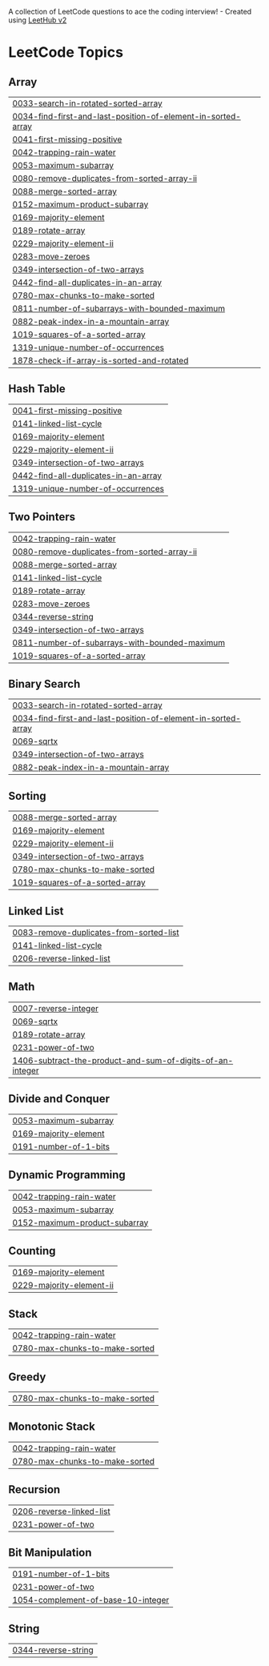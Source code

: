 A collection of LeetCode questions to ace the coding interview! - Created using [LeetHub v2](https://github.com/arunbhardwaj/LeetHub-2.0)
<!---LeetCode Topics Start-->
# LeetCode Topics
## Array
|  |
| ------- |
| [0033-search-in-rotated-sorted-array](https://github.com/arslanali19470/LeetCode_Solution/tree/master/0033-search-in-rotated-sorted-array) |
| [0034-find-first-and-last-position-of-element-in-sorted-array](https://github.com/arslanali19470/LeetCode_Solution/tree/master/0034-find-first-and-last-position-of-element-in-sorted-array) |
| [0041-first-missing-positive](https://github.com/arslanali19470/LeetCode_Solution/tree/master/0041-first-missing-positive) |
| [0042-trapping-rain-water](https://github.com/arslanali19470/LeetCode_Solution/tree/master/0042-trapping-rain-water) |
| [0053-maximum-subarray](https://github.com/arslanali19470/LeetCode_Solution/tree/master/0053-maximum-subarray) |
| [0080-remove-duplicates-from-sorted-array-ii](https://github.com/arslanali19470/LeetCode_Solution/tree/master/0080-remove-duplicates-from-sorted-array-ii) |
| [0088-merge-sorted-array](https://github.com/arslanali19470/LeetCode_Solution/tree/master/0088-merge-sorted-array) |
| [0152-maximum-product-subarray](https://github.com/arslanali19470/LeetCode_Solution/tree/master/0152-maximum-product-subarray) |
| [0169-majority-element](https://github.com/arslanali19470/LeetCode_Solution/tree/master/0169-majority-element) |
| [0189-rotate-array](https://github.com/arslanali19470/LeetCode_Solution/tree/master/0189-rotate-array) |
| [0229-majority-element-ii](https://github.com/arslanali19470/LeetCode_Solution/tree/master/0229-majority-element-ii) |
| [0283-move-zeroes](https://github.com/arslanali19470/LeetCode_Solution/tree/master/0283-move-zeroes) |
| [0349-intersection-of-two-arrays](https://github.com/arslanali19470/LeetCode_Solution/tree/master/0349-intersection-of-two-arrays) |
| [0442-find-all-duplicates-in-an-array](https://github.com/arslanali19470/LeetCode_Solution/tree/master/0442-find-all-duplicates-in-an-array) |
| [0780-max-chunks-to-make-sorted](https://github.com/arslanali19470/LeetCode_Solution/tree/master/0780-max-chunks-to-make-sorted) |
| [0811-number-of-subarrays-with-bounded-maximum](https://github.com/arslanali19470/LeetCode_Solution/tree/master/0811-number-of-subarrays-with-bounded-maximum) |
| [0882-peak-index-in-a-mountain-array](https://github.com/arslanali19470/LeetCode_Solution/tree/master/0882-peak-index-in-a-mountain-array) |
| [1019-squares-of-a-sorted-array](https://github.com/arslanali19470/LeetCode_Solution/tree/master/1019-squares-of-a-sorted-array) |
| [1319-unique-number-of-occurrences](https://github.com/arslanali19470/LeetCode_Solution/tree/master/1319-unique-number-of-occurrences) |
| [1878-check-if-array-is-sorted-and-rotated](https://github.com/arslanali19470/LeetCode_Solution/tree/master/1878-check-if-array-is-sorted-and-rotated) |
## Hash Table
|  |
| ------- |
| [0041-first-missing-positive](https://github.com/arslanali19470/LeetCode_Solution/tree/master/0041-first-missing-positive) |
| [0141-linked-list-cycle](https://github.com/arslanali19470/LeetCode_Solution/tree/master/0141-linked-list-cycle) |
| [0169-majority-element](https://github.com/arslanali19470/LeetCode_Solution/tree/master/0169-majority-element) |
| [0229-majority-element-ii](https://github.com/arslanali19470/LeetCode_Solution/tree/master/0229-majority-element-ii) |
| [0349-intersection-of-two-arrays](https://github.com/arslanali19470/LeetCode_Solution/tree/master/0349-intersection-of-two-arrays) |
| [0442-find-all-duplicates-in-an-array](https://github.com/arslanali19470/LeetCode_Solution/tree/master/0442-find-all-duplicates-in-an-array) |
| [1319-unique-number-of-occurrences](https://github.com/arslanali19470/LeetCode_Solution/tree/master/1319-unique-number-of-occurrences) |
## Two Pointers
|  |
| ------- |
| [0042-trapping-rain-water](https://github.com/arslanali19470/LeetCode_Solution/tree/master/0042-trapping-rain-water) |
| [0080-remove-duplicates-from-sorted-array-ii](https://github.com/arslanali19470/LeetCode_Solution/tree/master/0080-remove-duplicates-from-sorted-array-ii) |
| [0088-merge-sorted-array](https://github.com/arslanali19470/LeetCode_Solution/tree/master/0088-merge-sorted-array) |
| [0141-linked-list-cycle](https://github.com/arslanali19470/LeetCode_Solution/tree/master/0141-linked-list-cycle) |
| [0189-rotate-array](https://github.com/arslanali19470/LeetCode_Solution/tree/master/0189-rotate-array) |
| [0283-move-zeroes](https://github.com/arslanali19470/LeetCode_Solution/tree/master/0283-move-zeroes) |
| [0344-reverse-string](https://github.com/arslanali19470/LeetCode_Solution/tree/master/0344-reverse-string) |
| [0349-intersection-of-two-arrays](https://github.com/arslanali19470/LeetCode_Solution/tree/master/0349-intersection-of-two-arrays) |
| [0811-number-of-subarrays-with-bounded-maximum](https://github.com/arslanali19470/LeetCode_Solution/tree/master/0811-number-of-subarrays-with-bounded-maximum) |
| [1019-squares-of-a-sorted-array](https://github.com/arslanali19470/LeetCode_Solution/tree/master/1019-squares-of-a-sorted-array) |
## Binary Search
|  |
| ------- |
| [0033-search-in-rotated-sorted-array](https://github.com/arslanali19470/LeetCode_Solution/tree/master/0033-search-in-rotated-sorted-array) |
| [0034-find-first-and-last-position-of-element-in-sorted-array](https://github.com/arslanali19470/LeetCode_Solution/tree/master/0034-find-first-and-last-position-of-element-in-sorted-array) |
| [0069-sqrtx](https://github.com/arslanali19470/LeetCode_Solution/tree/master/0069-sqrtx) |
| [0349-intersection-of-two-arrays](https://github.com/arslanali19470/LeetCode_Solution/tree/master/0349-intersection-of-two-arrays) |
| [0882-peak-index-in-a-mountain-array](https://github.com/arslanali19470/LeetCode_Solution/tree/master/0882-peak-index-in-a-mountain-array) |
## Sorting
|  |
| ------- |
| [0088-merge-sorted-array](https://github.com/arslanali19470/LeetCode_Solution/tree/master/0088-merge-sorted-array) |
| [0169-majority-element](https://github.com/arslanali19470/LeetCode_Solution/tree/master/0169-majority-element) |
| [0229-majority-element-ii](https://github.com/arslanali19470/LeetCode_Solution/tree/master/0229-majority-element-ii) |
| [0349-intersection-of-two-arrays](https://github.com/arslanali19470/LeetCode_Solution/tree/master/0349-intersection-of-two-arrays) |
| [0780-max-chunks-to-make-sorted](https://github.com/arslanali19470/LeetCode_Solution/tree/master/0780-max-chunks-to-make-sorted) |
| [1019-squares-of-a-sorted-array](https://github.com/arslanali19470/LeetCode_Solution/tree/master/1019-squares-of-a-sorted-array) |
## Linked List
|  |
| ------- |
| [0083-remove-duplicates-from-sorted-list](https://github.com/arslanali19470/LeetCode_Solution/tree/master/0083-remove-duplicates-from-sorted-list) |
| [0141-linked-list-cycle](https://github.com/arslanali19470/LeetCode_Solution/tree/master/0141-linked-list-cycle) |
| [0206-reverse-linked-list](https://github.com/arslanali19470/LeetCode_Solution/tree/master/0206-reverse-linked-list) |
## Math
|  |
| ------- |
| [0007-reverse-integer](https://github.com/arslanali19470/LeetCode_Solution/tree/master/0007-reverse-integer) |
| [0069-sqrtx](https://github.com/arslanali19470/LeetCode_Solution/tree/master/0069-sqrtx) |
| [0189-rotate-array](https://github.com/arslanali19470/LeetCode_Solution/tree/master/0189-rotate-array) |
| [0231-power-of-two](https://github.com/arslanali19470/LeetCode_Solution/tree/master/0231-power-of-two) |
| [1406-subtract-the-product-and-sum-of-digits-of-an-integer](https://github.com/arslanali19470/LeetCode_Solution/tree/master/1406-subtract-the-product-and-sum-of-digits-of-an-integer) |
## Divide and Conquer
|  |
| ------- |
| [0053-maximum-subarray](https://github.com/arslanali19470/LeetCode_Solution/tree/master/0053-maximum-subarray) |
| [0169-majority-element](https://github.com/arslanali19470/LeetCode_Solution/tree/master/0169-majority-element) |
| [0191-number-of-1-bits](https://github.com/arslanali19470/LeetCode_Solution/tree/master/0191-number-of-1-bits) |
## Dynamic Programming
|  |
| ------- |
| [0042-trapping-rain-water](https://github.com/arslanali19470/LeetCode_Solution/tree/master/0042-trapping-rain-water) |
| [0053-maximum-subarray](https://github.com/arslanali19470/LeetCode_Solution/tree/master/0053-maximum-subarray) |
| [0152-maximum-product-subarray](https://github.com/arslanali19470/LeetCode_Solution/tree/master/0152-maximum-product-subarray) |
## Counting
|  |
| ------- |
| [0169-majority-element](https://github.com/arslanali19470/LeetCode_Solution/tree/master/0169-majority-element) |
| [0229-majority-element-ii](https://github.com/arslanali19470/LeetCode_Solution/tree/master/0229-majority-element-ii) |
## Stack
|  |
| ------- |
| [0042-trapping-rain-water](https://github.com/arslanali19470/LeetCode_Solution/tree/master/0042-trapping-rain-water) |
| [0780-max-chunks-to-make-sorted](https://github.com/arslanali19470/LeetCode_Solution/tree/master/0780-max-chunks-to-make-sorted) |
## Greedy
|  |
| ------- |
| [0780-max-chunks-to-make-sorted](https://github.com/arslanali19470/LeetCode_Solution/tree/master/0780-max-chunks-to-make-sorted) |
## Monotonic Stack
|  |
| ------- |
| [0042-trapping-rain-water](https://github.com/arslanali19470/LeetCode_Solution/tree/master/0042-trapping-rain-water) |
| [0780-max-chunks-to-make-sorted](https://github.com/arslanali19470/LeetCode_Solution/tree/master/0780-max-chunks-to-make-sorted) |
## Recursion
|  |
| ------- |
| [0206-reverse-linked-list](https://github.com/arslanali19470/LeetCode_Solution/tree/master/0206-reverse-linked-list) |
| [0231-power-of-two](https://github.com/arslanali19470/LeetCode_Solution/tree/master/0231-power-of-two) |
## Bit Manipulation
|  |
| ------- |
| [0191-number-of-1-bits](https://github.com/arslanali19470/LeetCode_Solution/tree/master/0191-number-of-1-bits) |
| [0231-power-of-two](https://github.com/arslanali19470/LeetCode_Solution/tree/master/0231-power-of-two) |
| [1054-complement-of-base-10-integer](https://github.com/arslanali19470/LeetCode_Solution/tree/master/1054-complement-of-base-10-integer) |
## String
|  |
| ------- |
| [0344-reverse-string](https://github.com/arslanali19470/LeetCode_Solution/tree/master/0344-reverse-string) |
<!---LeetCode Topics End-->